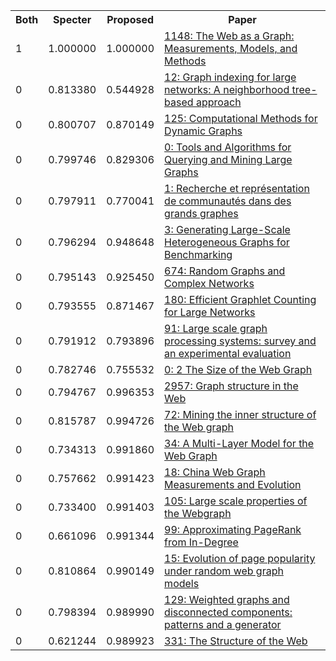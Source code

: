 <html><table><tr>
<th>Both</th>
<th>Specter</th>
<th>Proposed</th>
<th>Paper</th>
</tr>
<tr>
<td>1</td>
<td>1.000000</td>
<td>1.000000</td>
<td><a href="https://www.semanticscholar.org/paper/b12ac16079ab98f29674119aae59f34a61212540">1148: The Web as a Graph: Measurements, Models, and Methods</a></td>
</tr>
<tr>
<td>0</td>
<td>0.813380</td>
<td>0.544928</td>
<td><a href="https://www.semanticscholar.org/paper/924adc6f57a4282526dd17d85e616e5d5b7f2f5a">12: Graph indexing for large networks: A neighborhood tree-based approach</a></td>
</tr>
<tr>
<td>0</td>
<td>0.800707</td>
<td>0.870149</td>
<td><a href="https://www.semanticscholar.org/paper/cffcc5da8c886dffebfac8e1ce7e94a0b85f0eaf">125: Computational Methods for Dynamic Graphs</a></td>
</tr>
<tr>
<td>0</td>
<td>0.799746</td>
<td>0.829306</td>
<td><a href="https://www.semanticscholar.org/paper/0e8ebfb9ad15062b1058fc3eb2fb1a2bb56f54a5">0: Tools and Algorithms for Querying and Mining Large Graphs</a></td>
</tr>
<tr>
<td>0</td>
<td>0.797911</td>
<td>0.770041</td>
<td><a href="https://www.semanticscholar.org/paper/e991ca2b59ff30d00a06814d252f03ed2ae8e17b">1: Recherche et représentation de communautés dans des grands graphes</a></td>
</tr>
<tr>
<td>0</td>
<td>0.796294</td>
<td>0.948648</td>
<td><a href="https://www.semanticscholar.org/paper/b20752c9d908e458e66e2e1bb2d956fafd0fb0dd">3: Generating Large-Scale Heterogeneous Graphs for Benchmarking</a></td>
</tr>
<tr>
<td>0</td>
<td>0.795143</td>
<td>0.925450</td>
<td><a href="https://www.semanticscholar.org/paper/52e01596fbb2faefb173888c33abe6709cf26cb4">674: Random Graphs and Complex Networks</a></td>
</tr>
<tr>
<td>0</td>
<td>0.793555</td>
<td>0.871467</td>
<td><a href="https://www.semanticscholar.org/paper/9fa439268b95eefe1ede85eabf987519e74c4893">180: Efficient Graphlet Counting for Large Networks</a></td>
</tr>
<tr>
<td>0</td>
<td>0.791912</td>
<td>0.793896</td>
<td><a href="https://www.semanticscholar.org/paper/472e3ee500dced7f54903a9b10fee5e4e4c3f94b">91: Large scale graph processing systems: survey and an experimental evaluation</a></td>
</tr>
<tr>
<td>0</td>
<td>0.782746</td>
<td>0.755532</td>
<td><a href="https://www.semanticscholar.org/paper/3f9c138d2ae963202e5309862e773a1050427cda">0: 2 The Size of the Web Graph</a></td>
</tr>
<tr>
<td>0</td>
<td>0.794767</td>
<td>0.996353</td>
<td><a href="https://www.semanticscholar.org/paper/b59aad57ca1baeca15f497ead7bbb2db01b3c952">2957: Graph structure in the Web</a></td>
</tr>
<tr>
<td>0</td>
<td>0.815787</td>
<td>0.994726</td>
<td><a href="https://www.semanticscholar.org/paper/0166f9173099f82c90393c459ab7e00b6a1ecf21">72: Mining the inner structure of the Web graph</a></td>
</tr>
<tr>
<td>0</td>
<td>0.734313</td>
<td>0.991860</td>
<td><a href="https://www.semanticscholar.org/paper/f9f40b4caf647d9b839e7fa9544bf5c9a6a1c41a">34: A Multi-Layer Model for the Web Graph</a></td>
</tr>
<tr>
<td>0</td>
<td>0.757662</td>
<td>0.991423</td>
<td><a href="https://www.semanticscholar.org/paper/74e18bf2b5621f5cdea1c157dc2d4c8db291f6f2">18: China Web Graph Measurements and Evolution</a></td>
</tr>
<tr>
<td>0</td>
<td>0.733400</td>
<td>0.991403</td>
<td><a href="https://www.semanticscholar.org/paper/77472db6f7d72700d0948edb5abfaeb56fe03fa3">105: Large scale properties of the Webgraph</a></td>
</tr>
<tr>
<td>0</td>
<td>0.661096</td>
<td>0.991344</td>
<td><a href="https://www.semanticscholar.org/paper/911fd9d42204a4b8a2dad3883ac0b851ba209020">99: Approximating PageRank from In-Degree</a></td>
</tr>
<tr>
<td>0</td>
<td>0.810864</td>
<td>0.990149</td>
<td><a href="https://www.semanticscholar.org/paper/d6c13b1a2f361ff4e49b5cf0e5920cb26bfc7876">15: Evolution of page popularity under random web graph models</a></td>
</tr>
<tr>
<td>0</td>
<td>0.798394</td>
<td>0.989990</td>
<td><a href="https://www.semanticscholar.org/paper/de2d248d90d039d2d1eff08543a31cd44318af62">129: Weighted graphs and disconnected components: patterns and a generator</a></td>
</tr>
<tr>
<td>0</td>
<td>0.621244</td>
<td>0.989923</td>
<td><a href="https://www.semanticscholar.org/paper/084dc260656969c388f6f243bef3780d94d3a3c3">331: The Structure of the Web</a></td>
</tr>
</table></html>
